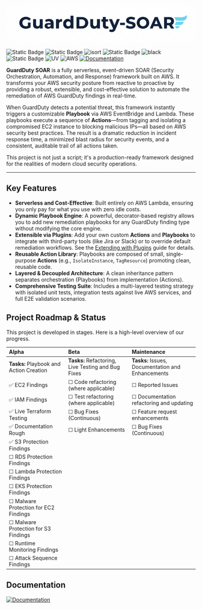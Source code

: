 ![guardduty_image](./images/guardduty_soar_logo.png)

![Static Badge](https://img.shields.io/badge/Alpha-BBB?style=plastic&label=Dev%20Stage)
![Static Badge](https://img.shields.io/badge/Python-3.13-BBB?logo=python&logoColor=fff)
![isort](https://img.shields.io/badge/%20Import_Style-isort-BBB?style=plastic&logo=Python&logoColor=FFFFFF)
![Static Badge](https://img.shields.io/badge/Typed-mypy-BBB?style=plastic&logo=python&logoColor=FFFFFF)
![black](https://img.shields.io/badge/Black-BBB?style=plastic&logo=black&logoColor=FFFFFF)
![Static Badge](https://img.shields.io/badge/pytest-BBB?style=plastic&logo=pytest&logoColor=FFFFFF)
![UV](https://img.shields.io/badge/uv-BBB?style=plastic&logo=uv&logoColor=FFFFFF)
![AWS](https://custom-icon-badges.demolab.com/badge/AWS-BBB.svg?logo=aws&logoColor=FFFFFF)
[![Documentation](https://img.shields.io/badge/Documentation-MkDocs-FFFFFF?style=plastic)](https://docs.guardduty-soar.com)

**GuardDuty SOAR** is a fully serverless, event-driven SOAR (Security Orchestration, Automation, and Response) framework built on AWS. It transforms your AWS security posture from reactive to proactive by providing a robust, extensible, and cost-effective solution to automate the remediation of AWS GuardDuty findings in real-time.

When GuardDuty detects a potential threat, this framework instantly triggers a customizable **Playbook** via AWS EventBridge and Lambda. These playbooks execute a sequence of **Actions**—from tagging and isolating a compromised EC2 instance to blocking malicious IPs—all based on AWS security best practices. The result is a dramatic reduction in incident response time, a minimized blast radius for security events, and a consistent, auditable trail of all actions taken.

This project is not just a script; it's a production-ready framework designed for the realities of modern cloud security operations.

---
## Key Features

* **Serverless and Cost-Effective**: Built entirely on AWS Lambda, ensuring you only pay for what you use with zero idle costs.
* **Dynamic Playbook Engine**: A powerful, decorator-based registry allows you to add new remediation playbooks for any GuardDuty finding type without modifying the core engine.
* **Extensible via Plugins**: Add your own custom **Actions** and **Playbooks** to integrate with third-party tools (like Jira or Slack) or to override default remediation workflows. See the [Extending with Plugins](https://docs.guardduty-soar.com/extending_with_plugins/) guide for details.
* **Reusable Action Library**: Playbooks are composed of small, single-purpose **Actions** (e.g., `IsolateInstance`, `TagResource`) promoting clean, reusable code.
* **Layered & Decoupled Architecture**: A clean inheritance pattern separates orchestration (Playbooks) from implementation (Actions).
* **Comprehensive Testing Suite**: Includes a multi-layered testing strategy with isolated unit tests, integration tests against live AWS services, and full E2E validation scenarios.

## Project Roadmap & Status

This project is developed in stages. Here is a high-level overview of our progress.

| Alpha | Beta | Maintenance |
| :--- | :--- | :--- |
| **Tasks:** Playbook and Action Creation | **Tasks:** Refactoring, Live Testing and Bug Fixes | **Tasks:** Issues, Documentation and Enhancements |
| ✅ EC2 Findings | ☐ Code refactoring (where applicable) | ☐ Reported Issues |
| ✅ IAM Findings | ☐ Test refactoring (where applicable) | ☐ Documentation refactoring and updating |
| ✅ Live Terraform Testing | ☐ Bug Fixes (Continuous) | ☐ Feature request enhancements |
| ✅ Documentation Rough |☐ Light Enhancements | ☐ Bug Fixes (Continuous)
| ✅ S3 Protection Findings |  |  |
| ☐ RDS Protection Findings |  | |
| ☐ Lambda Protection Findings |  | |
| ☐ EKS Protection Findings |  |  |
| ☐ Malware Protection for EC2 Findings | | |
| ☐ Malware Protection for S3 Findings | | |
| ☐ Runtime Monitoring Findings | | |
| ☐ Attack Sequence Findings   | | |

## Documentation

[![Documentation](https://img.shields.io/badge/Documentation-MkDocs-4785FF?style=for-the-badge)](https://docs.guardduty-soar.com)
